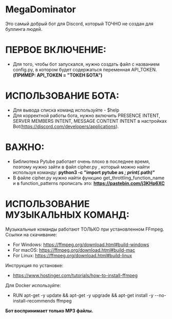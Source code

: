 # MegaDominator

Это самый добрый бот для Discord, который ТОЧНО не создан для буллинга людей.

# ПЕРВОЕ ВКЛЮЧЕНИЕ:
- Для того, чтобы бот запускался, нужно создать файл с названием config.py, в котором будет содержаться переменная API_TOKEN.
**(ПРИМЕР:  API_TOKEN = "ТОКЕН БОТА")**

# ИСПОЛЬЗОВАНИЕ БОТА:
- Для вывода списка команд используйте - $help
- Для корректной работы бота, нужно включить PRESENCE INTENT, SERVER MEMBERS INTENT, MESSAGE CONTENT INTENT в настройках Bot(https://discord.com/developers/applications).

# ВАЖНО:
- Библиотека Pytube работает очень плохо в последнее время, поэтому нужно зайти в файл cipher.py , который можно найти используя команду: **python3 -c "import pytube as _; print(_.__path__)"**
- В файле cipher.py нужно найти функцию get_throttling_function_name и в function_patterns прописать это: **https://pastebin.com/j3KHp6XC**
# ИСПОЛЬЗОВАНИЕ МУЗЫКАЛЬНЫХ КОМАНД:
Музыкальные команды работают ТОЛЬКО при установленном FFmpeg.
Ссылки на скачивание: 
- For Windows: https://ffmpeg.org/download.html#build-windows 
- For macOS: https://ffmpeg.org/download.html#build-mac
- For Linux: https://ffmpeg.org/download.html#build-linux

Инструкция по установке:
- https://www.hostinger.com/tutorials/how-to-install-ffmpeg

Для Docker используйте:
- RUN apt-get -y update && apt-get -y upgrade && apt-get install -y --no-install-recommends ffmpeg

**Бот воспринимает только MP3 файлы.**
